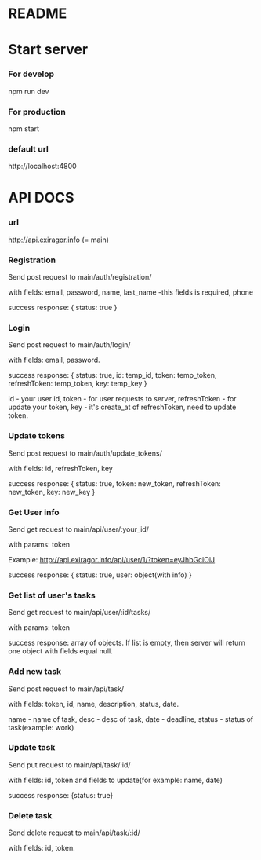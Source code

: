 # README #

# Start server #

### For develop ###
npm run dev
### For production ###
npm start
### default url ###
http://localhost:4800

# API DOCS #

### url ###
http://api.exiragor.info  (= main)

### Registration ###
Send post request to main/auth/registration/

with fields:
   email, password, name, last_name -this fields is required, phone

success response:
{
  status: true
}

### Login ###
Send post request to main/auth/login/

with fields: email, password.

success response:
{
  status: true,
  id: temp_id,
  token: temp_token,
  refreshToken: temp_token,
  key: temp_key
}

id - your user id,
token - for user requests to server,
refreshToken - for update your token,
key - it's create_at of refreshToken, need to update token.

### Update tokens ###
Send post request to main/auth/update_tokens/

with fields:
id, refreshToken, key

success response:
{
  status: true,
  token: new_token,
  refreshToken: new_token,
  key: new_key
}

### Get User info ###
Send get request to main/api/user/:your_id/

with params:
token

Example: http://api.exiragor.info/api/user/1/?token=eyJhbGciOiJ

success response: 
{
  status: true,
  user: object(with info)
}

### Get list of user's tasks ###
Send get request to main/api/user/:id/tasks/

with params:
token

success response: array of objects. If list is empty, then server will return one object with fields equal null.

### Add new task ###
Send post request to main/api/task/

with fields:
token, id, name, description, status, date.

name - name of task, desc - desc of task, date - deadline, status - status of task(example: work)

### Update task ###
Send put request to main/api/task/:id/

with fields: id, token and fields to update(for example: name, date)

success response: {status: true}

### Delete task ###
Send delete request to main/api/task/:id/

with fields: id, token.